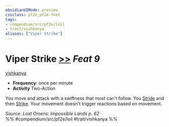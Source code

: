 ```yaml
---
obsidianUIMode: preview
cssclass: pf2e,pf2e-feat
tags:
- compendium/src/pf2e/loil
- trait/vishkanya
aliases: ["Viper Strike"]
---
```

# Viper Strike  [>>](../../Rules/core-rulebook/chapter-9-playing-the-game.md#Actions "Two-Action") *Feat 9*  
[vishkanya](../../Rules/traits/vishkanya-loil.md)  

- **Frequency**: once per minute
- **Activity** Two-Action

You move and attack with a swiftness that most can't follow. You [Stride](../../Rules/actions/stride.md) and then [Strike](../../Rules/actions/strike.md). Your movement doesn't trigger reactions based on movement.

*Source: Lost Omens: Impossible Lands p. 62*  
%% #compendium/src/pf2e/loil #trait/vishkanya %%
